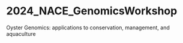 # 2024_NACE_GenomicsWorkshop
Oyster Genomics: applications to conservation, management, and aquaculture
